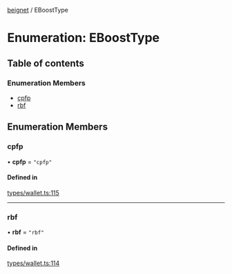 [beignet](../README.md) / EBoostType

# Enumeration: EBoostType

## Table of contents

### Enumeration Members

- [cpfp](EBoostType.md#cpfp)
- [rbf](EBoostType.md#rbf)

## Enumeration Members

### cpfp

• **cpfp** = ``"cpfp"``

#### Defined in

[types/wallet.ts:115](https://github.com/synonymdev/beignet/blob/88520f5/src/types/wallet.ts#L115)

___

### rbf

• **rbf** = ``"rbf"``

#### Defined in

[types/wallet.ts:114](https://github.com/synonymdev/beignet/blob/88520f5/src/types/wallet.ts#L114)
